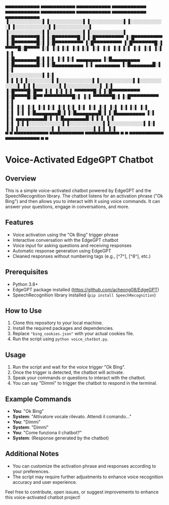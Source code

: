  ▄▄▄▄▄▄▄▄▄▄▄  ▄▄▄▄▄▄▄▄▄▄▄  ▄▄▄▄▄▄▄▄▄▄▄  ▄▄▄▄▄▄▄▄▄▄▄  ▄▄▄▄▄▄▄▄▄▄▄  ▄▄▄▄▄▄▄▄▄▄▄       ▄▄▄▄▄▄▄▄▄▄▄  ▄▄▄▄▄▄▄▄▄▄▄  ▄▄▄▄▄▄▄▄▄▄▄ 
▐░░░░░░░░░░░▌▐░░░░░░░░░░░▌▐░░░░░░░░░░░▌▐░░░░░░░░░░░▌▐░░░░░░░░░░░▌▐░░░░░░░░░░░▌     ▐░░░░░░░░░░░▌▐░░░░░░░░░░░▌▐░░░░░░░░░░░▌
▐░█▀▀▀▀▀▀▀█░▌▐░█▀▀▀▀▀▀▀█░▌▐░█▀▀▀▀▀▀▀▀▀ ▐░█▀▀▀▀▀▀▀▀▀ ▐░█▀▀▀▀▀▀▀█░▌▐░█▀▀▀▀▀▀▀▀▀      ▐░█▀▀▀▀▀▀▀▀▀ ▐░█▀▀▀▀▀▀▀█░▌ ▀▀▀▀█░█▀▀▀▀ 
▐░▌       ▐░▌▐░▌       ▐░▌▐░▌          ▐░▌          ▐░▌       ▐░▌▐░▌               ▐░▌          ▐░▌       ▐░▌     ▐░▌     
▐░█▄▄▄▄▄▄▄█░▌▐░▌       ▐░▌▐░▌ ▄▄▄▄▄▄▄▄ ▐░█▄▄▄▄▄▄▄▄▄ ▐░█▄▄▄▄▄▄▄█░▌▐░█▄▄▄▄▄▄▄▄▄      ▐░▌ ▄▄▄▄▄▄▄▄ ▐░█▄▄▄▄▄▄▄█░▌     ▐░▌     
▐░░░░░░░░░░░▌▐░▌       ▐░▌▐░▌▐░░░░░░░░▌▐░░░░░░░░░░░▌▐░░░░░░░░░░░▌▐░░░░░░░░░░░▌     ▐░▌▐░░░░░░░░▌▐░░░░░░░░░░░▌     ▐░▌     
▐░█▀▀▀▀█░█▀▀ ▐░▌       ▐░▌▐░▌ ▀▀▀▀▀▀█░▌▐░█▀▀▀▀▀▀▀▀▀ ▐░█▀▀▀▀█░█▀▀  ▀▀▀▀▀▀▀▀▀█░▌     ▐░▌ ▀▀▀▀▀▀█░▌▐░█▀▀▀▀▀▀▀▀▀      ▐░▌     
▐░▌     ▐░▌  ▐░▌       ▐░▌▐░▌       ▐░▌▐░▌          ▐░▌     ▐░▌            ▐░▌     ▐░▌       ▐░▌▐░▌               ▐░▌     
▐░▌      ▐░▌ ▐░█▄▄▄▄▄▄▄█░▌▐░█▄▄▄▄▄▄▄█░▌▐░█▄▄▄▄▄▄▄▄▄ ▐░▌      ▐░▌  ▄▄▄▄▄▄▄▄▄█░▌     ▐░█▄▄▄▄▄▄▄█░▌▐░▌               ▐░▌     
▐░▌       ▐░▌▐░░░░░░░░░░░▌▐░░░░░░░░░░░▌▐░░░░░░░░░░░▌▐░▌       ▐░▌▐░░░░░░░░░░░▌     ▐░░░░░░░░░░░▌▐░▌               ▐░▌     
 ▀         ▀  ▀▀▀▀▀▀▀▀▀▀▀  ▀▀▀▀▀▀▀▀▀▀▀  ▀▀▀▀▀▀▀▀▀▀▀  ▀         ▀  ▀▀▀▀▀▀▀▀▀▀▀       ▀▀▀▀▀▀▀▀▀▀▀  ▀                 ▀      
                                                                                                                          

# Voice-Activated EdgeGPT Chatbot

## Overview
This is a simple voice-activated chatbot powered by EdgeGPT and the SpeechRecognition library. The chatbot listens for an activation phrase ("Ok Bing") and then allows you to interact with it using voice commands. It can answer your questions, engage in conversations, and more.

## Features
- Voice activation using the "Ok Bing" trigger phrase
- Interactive conversation with the EdgeGPT chatbot
- Voice input for asking questions and receiving responses
- Automatic response generation using EdgeGPT
- Cleaned responses without numbering tags (e.g., [^7^], [^8^], etc.)

## Prerequisites
- Python 3.8+
- EdgeGPT package installed (https://github.com/acheong08/EdgeGPT)
- SpeechRecognition library installed (`pip install SpeechRecognition`)

## How to Use
1. Clone this repository to your local machine.
2. Install the required packages and dependencies.
3. Replace `"bing_cookies.json"` with your actual cookies file.
4. Run the script using `python voice_chatbot.py`.

## Usage
1. Run the script and wait for the voice trigger "Ok Bing".
2. Once the trigger is detected, the chatbot will activate.
3. Speak your commands or questions to interact with the chatbot.
4. You can say "Dimmi" to trigger the chatbot to respond in the terminal.

## Example Commands
- **You**: "Ok Bing"
- **System**: "Attivatore vocale rilevato. Attendi il comando..."
- **You**: "Dimmi"
- **System**: "Dimmi"
- **You**: "Come funziona il chatbot?"
- **System**: (Response generated by the chatbot)

## Additional Notes
- You can customize the activation phrase and responses according to your preferences.
- The script may require further adjustments to enhance voice recognition accuracy and user experience.

Feel free to contribute, open issues, or suggest improvements to enhance this voice-activated chatbot project!

